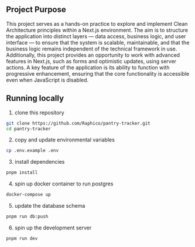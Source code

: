 ## Project Purpose

This project serves as a hands-on practice to explore and implement Clean Architecture principles within a Next.js environment. The aim is to structure the application into distinct layers — data access, business logic, and user interface — to ensure that the system is scalable, maintainable, and that the business logic remains independent of the technical framework in use. Additionally, this project provides an opportunity to work with advanced features in Next.js, such as forms and optimistic updates, using server actions. A key feature of the application is its ability to function with progressive enhancement, ensuring that the core functionality is accessible even when JavaScript is disabled.

## Running locally

1. clone this repository

```bash
git clone https://github.com/Raphico/pantry-tracker.git
cd pantry-tracker
```

2. copy and update environmental variables

```bash
cp .env.example .env
```

3. install dependencies

```bash
pnpm install
```

4. spin up docker container to run postgres

```bash
docker-compose up
```

5. update the database schema

```bash
pnpm run db:push
```

6. spin up the development server

```bash
pnpm run dev
```
